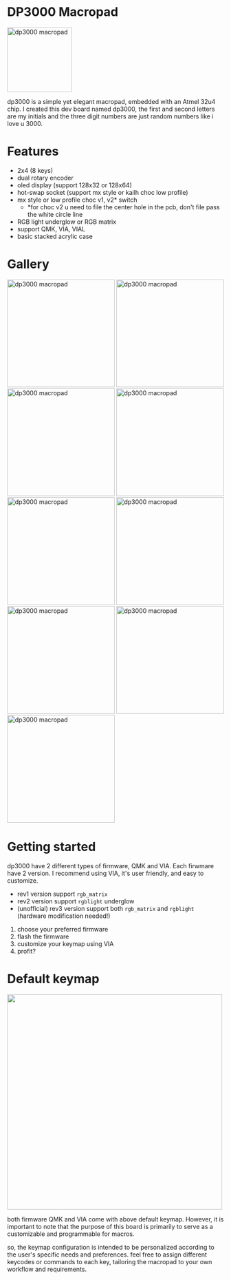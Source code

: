 # DP3000 Macropad
<img width="150" src="https://i.imgur.com/cgdVpCk.png" alt="dp3000 macropad" title="dp3000 macropad">

dp3000 is a simple yet elegant macropad, embedded with an Atmel 32u4 chip. I created this dev board named dp3000, the first and second letters are my initials and the three digit numbers are just random numbers like i love u 3000.

# Features
+ 2x4 (8 keys)
+ dual rotary encoder
+ oled display (support 128x32 or 128x64)
+ hot-swap socket (support mx style or kailh choc low profile)
+ mx style or low profile choc v1, v2* switch
    * *for choc v2 u need to file the center hole in the pcb, don't file pass the white circle line
+ RGB light underglow or RGB matrix
+ support QMK, VIA, VIAL
+ basic stacked acrylic case

# Gallery

<img width="250" src="https://i.imgur.com/sQ4ibtDh.jpg" alt="dp3000 macropad" title="dp3000 macropad"> <img width="250" src="https://i.imgur.com/syD0cwoh.png" alt="dp3000 macropad" title="dp3000 macropad"> <img width="250" src="https://i.imgur.com/vf11E3wh.png" alt="dp3000 macropad" title="dp3000 macropad">
<img width="250" src="https://i.imgur.com/zyeyvmIh.jpg" alt="dp3000 macropad" title="dp3000 macropad"> <img width="250" src="https://i.imgur.com/Y8gjBzFh.jpg" alt="dp3000 macropad" title="dp3000 macropad"> <img width="250" src="https://i.imgur.com/7isRSlUh.jpg" alt="dp3000 macropad" title="dp3000 macropad"> <img width="250" src="https://i.imgur.com/9Bno4R3h.jpg" alt="dp3000 macropad" title="dp3000 macropad"> 
<img width="250" src="https://i.imgur.com/woYWa3lh.jpg" alt="dp3000 macropad" title="dp3000 macropad"> <img width="250" src="https://i.imgur.com/pPlGpSOh.jpg" alt="dp3000 macropad" title="dp3000 macropad">

# Getting started

dp3000 have 2 different types of firmware, QMK and VIA. Each firwmare have 2 version.
I recommend using VIA, it's user friendly, and easy to customize.

* rev1 version support `rgb_matrix`
* rev2 version support `rgblight` underglow
* (unofficial) rev3 version support both `rgb_matrix` and `rgblight` (hardware modification needed!)

1. choose your preferred firmware
2. flash the firmware
3. customize your keymap using VIA
4. profit?

# Default keymap
<img src="https://i.imgur.com/CVwRCO8.jpg" width="500" />

both firmware QMK and VIA come with above default keymap. However, it is important to note that the purpose of this board is primarily to serve as a customizable and programmable for macros.

so, the keymap configuration is intended to be personalized according to the user's specific needs and preferences. 
feel free to assign different keycodes or commands to each key, tailoring the macropad to your own workflow and requirements. 
